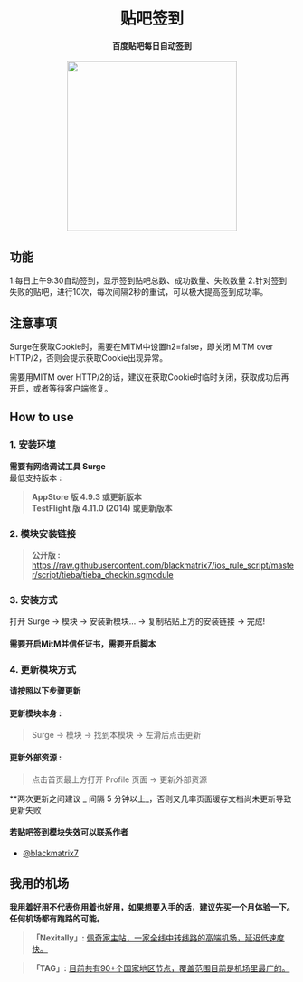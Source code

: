 <h1 align="center">贴吧签到</h1>

<h4 align="center">百度贴吧每日自动签到</h4>

<p align="center">
<img src="https://raw.githubusercontent.com/Rabbit-Spec/Surge/Master/Module/Spec/Tieba_Checkin/img/1.PNG" width="300"></img>
</p>

## 功能
1.每日上午9:30自动签到，显示签到贴吧总数、成功数量、失败数量
2.针对签到失败的贴吧，进行10次，每次间隔2秒的重试，可以极大提高签到成功率。

## 注意事项
Surge在获取Cookie时，需要在MITM中设置h2=false，即关闭 MITM over HTTP/2，否则会提示获取Cookie出现异常。

需要用MITM over HTTP/2的话，建议在获取Cookie时临时关闭，获取成功后再开启，或者等待客户端修复。

## How to use
### 1. 安装环境
**需要有网络调试工具 Surge**<br>
最低支持版本 :<br>
>**AppStore 版 4.9.3 或更新版本**<br>
>**TestFlight 版 4.11.0 (2014) 或更新版本**

### 2. 模块安装链接
> **公开版 :** https://raw.githubusercontent.com/blackmatrix7/ios_rule_script/master/script/tieba/tieba_checkin.sgmodule<br>

### 3. 安装方式
打开 Surge -> 模块 -> 安装新模块... -> 复制粘贴上方的安装链接 -> 完成!
#### 需要开启MitM并信任证书，需要开启脚本

### 4. 更新模块方式
**请按照以下步骤更新**<br>
#### 更新模块本身 : 
>Surge -> 模块 -> 找到本模块 -> 左滑后点击更新<br>
#### 更新外部资源 : 
>点击首页最上方打开 Profile 页面 -> 更新外部资源 <br>

**两次更新之间建议 _ 间隔 5 分钟以上_，否则又几率页面缓存文档尚未更新导致更新失败<br>

#### 若贴吧签到模块失效可以联系作者
- [@blackmatrix7](https://github.com/blackmatrix7)

## 我用的机场
**我用着好用不代表你用着也好用，如果想要入手的话，建议先买一个月体验一下。任何机场都有跑路的可能。**<br>
> **「Nexitally」:** [佩奇家主站，一家全线中转线路的高端机场，延迟低速度快。](https://naiixi.com/signupbyemail.aspx?MemberCode=0b532ff85dda43e595fb1ae17843ae6d20211110231626) <br>

> **「TAG」:** [目前共有90+个国家地区节点，覆盖范围目前是机场里最广的。](https://tagss04.pro/#/auth/hlnIqYOx)